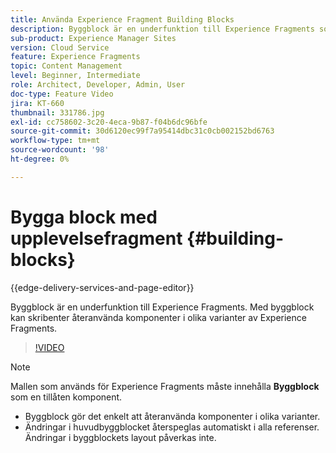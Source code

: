 ```yaml
---
title: Använda Experience Fragment Building Blocks
description: Byggblock är en underfunktion till Experience Fragments som gör det möjligt att återanvända skapade komponenter i olika varianter av Experience Fragments.
sub-product: Experience Manager Sites
version: Cloud Service
feature: Experience Fragments
topic: Content Management
level: Beginner, Intermediate
role: Architect, Developer, Admin, User
doc-type: Feature Video
jira: KT-660
thumbnail: 331786.jpg
exl-id: cc758602-3c20-4eca-9b87-f04b6dc96bfe
source-git-commit: 30d6120ec99f7a95414dbc31c0cb002152bd6763
workflow-type: tm+mt
source-wordcount: '98'
ht-degree: 0%

---
```


# Bygga block med upplevelsefragment {#building-blocks}

{{edge-delivery-services-and-page-editor}}

Byggblock är en underfunktion till Experience Fragments. Med byggblock kan skribenter återanvända komponenter i olika varianter av Experience Fragments.

>[!VIDEO](https://video.tv.adobe.com/v/331786?quality=12&learn=on)

>[!NOTE]
>
> Mallen som används för Experience Fragments måste innehålla **Byggblock** som en tillåten komponent.

* Byggblock gör det enkelt att återanvända komponenter i olika varianter.
* Ändringar i huvudbyggblocket återspeglas automatiskt i alla referenser. Ändringar i byggblockets layout påverkas inte.
